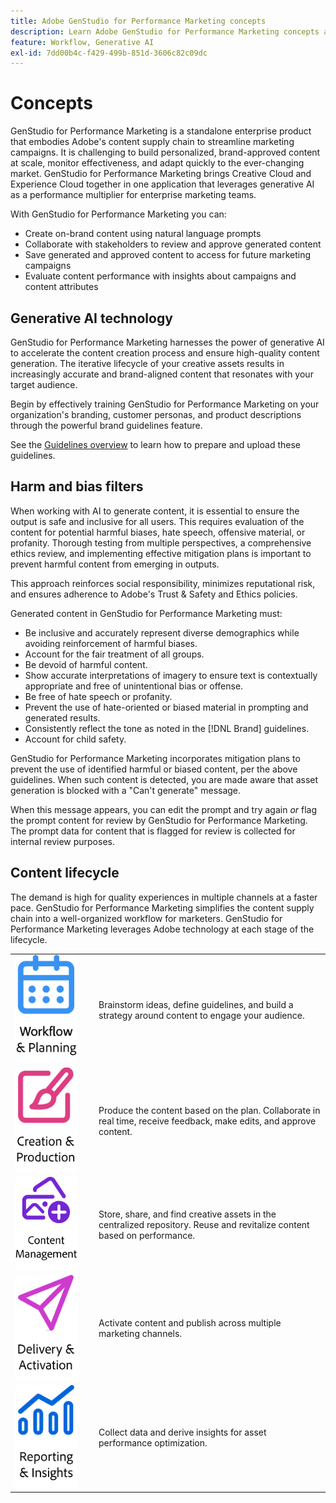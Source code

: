 ```yaml
---
title: Adobe GenStudio for Performance Marketing concepts
description: Learn Adobe GenStudio for Performance Marketing concepts and terminology.
feature: Workflow, Generative AI
exl-id: 7dd00b4c-f429-499b-851d-3606c82c09dc
---
```

# Concepts

GenStudio for Performance Marketing is a standalone enterprise product that embodies Adobe's content supply chain to streamline marketing campaigns. It is challenging to build personalized, brand-approved content at scale, monitor effectiveness, and adapt quickly to the ever-changing market. GenStudio for Performance Marketing brings Creative Cloud and Experience Cloud together in one application that leverages generative AI as a performance multiplier for enterprise marketing teams.

With GenStudio for Performance Marketing you can:

* Create on-brand content using natural language prompts
* Collaborate with stakeholders to review and approve generated content
* Save generated and approved content to access for future marketing campaigns
* Evaluate content performance with insights about campaigns and content attributes

## Generative AI technology

GenStudio for Performance Marketing harnesses the power of generative AI to accelerate the content creation process and ensure high-quality content generation. The iterative lifecycle of your creative assets results in increasingly accurate and brand-aligned content that resonates with your target audience.

Begin by effectively training GenStudio for Performance Marketing on your organization's branding, customer personas, and product descriptions through the powerful brand guidelines feature.

See the [Guidelines overview](../user-guide/guidelines/overview.md) to learn how to prepare and upload these guidelines.

## Harm and bias filters

When working with AI to generate content, it is essential to ensure the output is safe and inclusive for all users. This requires evaluation of the content for potential harmful biases, hate speech, offensive material, or profanity. Thorough testing from multiple perspectives, a comprehensive ethics review, and implementing effective mitigation plans is important to prevent harmful content from emerging in outputs.

This approach reinforces social responsibility, minimizes reputational risk, and ensures adherence to Adobe's Trust & Safety and Ethics policies.

Generated content in GenStudio for Performance Marketing must:

* Be inclusive and accurately represent diverse demographics while avoiding reinforcement of harmful biases.
* Account for the fair treatment of all groups.
* Be devoid of harmful content.
* Show accurate interpretations of imagery to ensure text is contextually appropriate and free of unintentional bias or offense.
* Be free of hate speech or profanity.
* Prevent the use of hate-oriented or biased material in prompting and generated results.
* Consistently reflect the tone as noted in the [!DNL Brand] guidelines.
* Account for child safety.

GenStudio for Performance Marketing incorporates mitigation plans to prevent the use of identified harmful or biased content, per the above guidelines. When such content is detected, you are made aware that asset generation is blocked with a "Can't generate" message.

When this message appears, you can edit the prompt and try again _or_ flag the prompt content for review by GenStudio for Performance Marketing. The prompt data for content that is flagged for review is collected for internal review purposes. 

## Content lifecycle

The demand is high for quality experiences in multiple channels at a faster pace. GenStudio for Performance Marketing simplifies the content supply chain into a well-organized workflow for marketers. GenStudio for Performance Marketing leverages Adobe technology at each stage of the lifecycle.

<table style="table-layout:fixed">
<tr style="border: 0;">
    <td style="width: 120px;">
       <img alt="calendar" src="../assets/csc-workflow-planning.png" width="100">
    </td>
    <td>
        <p>Brainstorm ideas, define guidelines, and build a strategy around content to engage your audience.</p>
    </td>
</tr>
<tr style="border: 0;">
    <td style="width: 120px;">
        <img alt="brush and canvas" src="../assets/csc-creation-production.png" width="100">
    </td>
    <td>
        <p>Produce the content based on the plan. Collaborate in real time, receive feedback, make edits, and approve content.</p>
    </td>
</tr>
<tr style="border: 0;">
    <td style="width: 120px;">
        <img alt="images and more" src="../assets/csc-content-mgmt.png" width="100">
    </td>
    <td>
        <p>Store, share, and find creative assets in the centralized repository. Reuse and revitalize content based on performance.</p>
    </td>
</tr>
<tr style="border: 0;">
    <td style="width: 120px;">
        <img alt="paper airplane" src="../assets/csc-delivery-activation.png" width="100">
    </td>
    <td>
        <p>Activate content and publish across multiple marketing channels.</P>
    </td>
</tr>
<tr style="border: 0;">
    <td style="width: 120px;">
        <img alt="chart" src="../assets/csc-reporting-insights.png" width="100">
    </td>
    <td>
        <p>Collect data and derive insights for asset performance optimization.</p>
    </td>
</tr>
</table>
